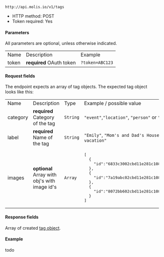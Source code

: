 `http://api.molis.io/v1/tags`

* HTTP method: POST
* Token required: Yes

#### Parameters
All parameters are optional, unless otherwise indicated.
<table>
  <tr>
    <td>Name</td>
    <td>Description</td>
    <td>Example</td>
  </tr>
  <tr>
    <td>token</td>
    <td><strong>required</strong> OAuth token</td>
    <td><code>?token=ABC123</td>
  </tr>
</table>

#### Request fields
The endpoint expects an array of tag objects. The expected tag object looks like this:

<table>
  <tr>
    <td>Name</td>
    <td>Description</td>
    <td>Type</td>
    <td>Example / possible value</td>
  </tr>
  <tr>
    <td>category</td>
    <td><strong>required</strong> Category of the tag</td>
    <td><code>String</code></td>
    <td><code>"event"</code>,<code>"location"</code>, <code>"person"</code> or <code>"freetext"</code></td>
  </tr>
  <tr>
    <td>label</td>
    <td><strong>required</strong> Name of the tag</td>
    <td><code>String</code></td>
    <td><code>"Emily"</code>, <code>"Mom's and Dad's House"</code>, <code>"Asia vacation"</code></td>
  </tr>
  <tr>
    <td>images</td>
    <td><strong>optional</strong> Array with obj's with image id's</td>
    <td><code>Array</code></td>
    <td><pre>[
  {
    "id":"6833c3002cbd11e281c10800200c9a66"
  }, 
  {
    "id":"7a19abc02cbd11e281c10800200c9a66"
  }, 
  {
    "id":"8072bb602cbd11e281c10800200c9a66"
  }
]</pre></td>
  </tr>
</table>

#### Response fields
Array of created <a href="tag-object.md">tag object</a>.

#### Example
todo